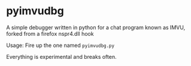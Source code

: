 pyimvudbg
=========

A simple debugger written in python for a chat program known as IMVU, forked from a firefox nspr4.dll hook

Usage:
Fire up the one named `pyimvudbg.py`

Everything is experimental and breaks often.
